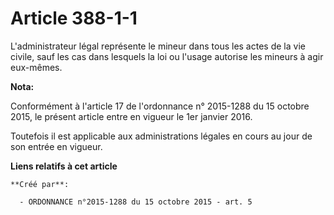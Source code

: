 # Article 388-1-1

L'administrateur légal représente le mineur dans tous les actes de la  vie civile, sauf les cas dans lesquels la loi ou
l'usage autorise les  mineurs à agir eux-mêmes.

**Nota:**

Conformément à l'article 17 de l'ordonnance n° 2015-1288 du 15 octobre 2015, le présent article entre en vigueur le 1er
janvier 2016.

Toutefois il est applicable aux administrations légales en cours au jour de son entrée en vigueur.

**Liens relatifs à cet article**

	**Créé par**:

	  - ORDONNANCE n°2015-1288 du 15 octobre 2015 - art. 5
